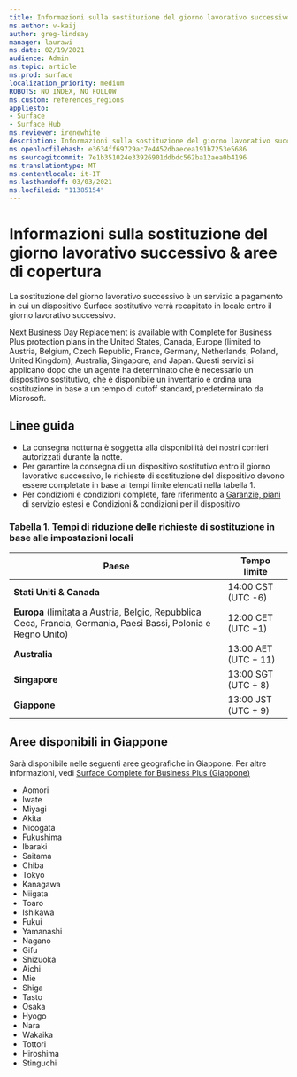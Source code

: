 ```yaml
---
title: Informazioni sulla sostituzione del giorno lavorativo successivo & aree di copertura
ms.author: v-kaij
author: greg-lindsay
manager: laurawi
ms.date: 02/19/2021
audience: Admin
ms.topic: article
ms.prod: surface
localization_priority: medium
ROBOTS: NO INDEX, NO FOLLOW
ms.custom: references_regions
appliesto:
- Surface
- Surface Hub
ms.reviewer: irenewhite
description: Informazioni sulla sostituzione del giorno lavorativo successivo & aree di copertura.
ms.openlocfilehash: e3634ff69729ac7e4452dbaecea191b7253e5686
ms.sourcegitcommit: 7e1b351024e33926901ddbdc562ba12aea0b4196
ms.translationtype: MT
ms.contentlocale: it-IT
ms.lasthandoff: 03/03/2021
ms.locfileid: "11385154"
---
```

# <a name="next-business-day-replacement-information--coverage-areas"></a>Informazioni sulla sostituzione del giorno lavorativo successivo & aree di copertura

La sostituzione del giorno lavorativo successivo è un servizio a pagamento in cui un dispositivo Surface sostitutivo verrà recapitato in locale entro il giorno lavorativo successivo. 

Next Business Day Replacement is available with Complete for Business Plus protection plans in the United States, Canada, Europe (limited to Austria, Belgium, Czech Republic, France, Germany, Netherlands, Poland, United Kingdom), Australia, Singapore, and Japan. Questi servizi si applicano dopo che un agente ha determinato che è necessario un dispositivo sostitutivo, che è disponibile un inventario e ordina una sostituzione in base a un tempo di cutoff standard, predeterminato da Microsoft. 

## <a name="guidelines"></a>Linee guida

- La consegna notturna è soggetta alla disponibilità dei nostri corrieri autorizzati durante la notte.
- Per garantire la consegna di un dispositivo sostitutivo entro il giorno lavorativo successivo, le richieste di sostituzione del dispositivo devono essere completate in base ai tempi limite elencati nella tabella 1. 
- Per condizioni e condizioni complete, fare riferimento a [Garanzie, piani](https://support.microsoft.com/topic/warranties-extended-service-plans-and-terms-conditions-for-your-device-eedf7a23-84a7-1a47-480b-0e10503eedf5) di servizio estesi e Condizioni & condizioni per il dispositivo

### <a name="table-1-replacement-request-cutoff-times-by-locale"></a>Tabella 1. Tempi di riduzione delle richieste di sostituzione in base alle impostazioni locali

| Paese                                                                                                    | Tempo limite |
| -------------------------------------------------------------------------------------------------------------- | --------------- |
| **Stati Uniti & Canada**                                                                                     | 14:00 CST (UTC -6)      |
| **Europa** (limitata a Austria, Belgio, Repubblica Ceca, Francia, Germania, Paesi Bassi, Polonia e Regno Unito) | 12:00 CET (UTC +1)     |
| **Australia**                                                                                                  | 13:00 AET (UTC + 11)    |
| **Singapore**                                                                                                  | 13:00 SGT (UTC + 8)   |
| **Giappone**                                                                                                      | 13:00 JST (UTC + 9)   |


##  <a name="available-areas-in-japan"></a>Aree disponibili in Giappone 

Sarà disponibile nelle seguenti aree geografiche in Giappone. Per altre informazioni, vedi [Surface Complete for Business Plus (Giappone)](https://cdn.techcommunity.microsoft.com/assets/Surface/jp-next-day-replace-surface.pdf)

- Aomori
- Iwate
- Miyagi
- Akita
- Nicogata
- Fukushima
- Ibaraki
- Saitama
- Chiba
- Tokyo
- Kanagawa
- Niigata
- Toaro
- Ishikawa
- Fukui
- Yamanashi
- Nagano
- Gifu
- Shizuoka
- Aichi
- Mie
- Shiga
- Tasto
- Osaka
- Hyogo
- Nara
- Wakaika
- Tottori
- Hiroshima
- Stinguchi

